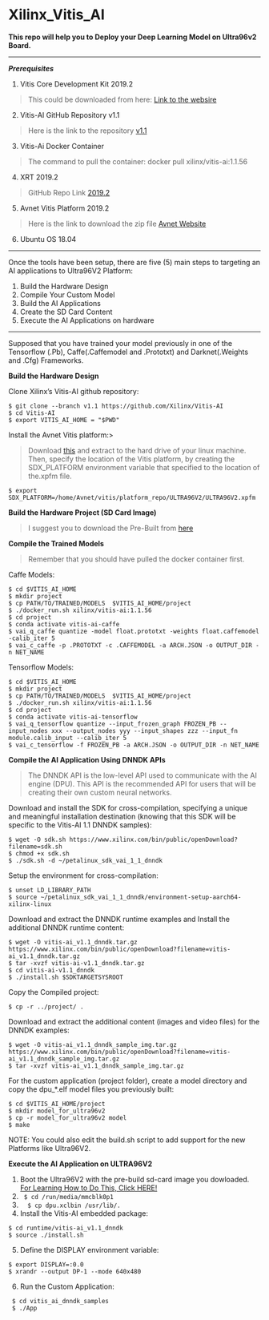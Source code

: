 # Xilinx_Vitis_AI

**This repo will help you to Deploy your Deep Learning Model on Ultra96v2 Board.**
*************

***Prerequisites***

1. Vitis Core Development Kit 2019.2
> This could be downloaded from here: [Link to the websire](https://downloadly.ir/software/engineering-specialized/xilinx-vivado-design-suite/)
2. Vitis-AI GitHub Repository v1.1
> Here is the link to the repository [v1.1](https://github.com/Xilinx/Vitis-AI/tree/v1.1)
3. Vitis-Ai Docker Container
> The command to pull the container: docker pull xilinx/vitis-ai:1.1.56
4. XRT 2019.2
> GitHub Repo Link [2019.2](https://github.com/Xilinx/XRT/tree/2019.2)
5. Avnet Vitis Platform 2019.2
> Here is the link to download the zip file [Avnet Website](http://avnet.me/ultra96v2-vitis-2019.2)
6. Ubuntu OS 18.04

*******

Once the tools have been setup, there are five (5) main steps to targeting an AI applications to Ultra96V2 Platform:

1. Build the Hardware Design
2. Compile Your Custom Model 
3. Build the AI Applications
4. Create the SD Card Content
5. Execute the AI Applications on hardware

*****************

Supposed that you have trained your model previously in one of the Tensorflow (.Pb), Caffe(.Caffemodel and .Prototxt) and Darknet(.Weights and .Cfg) Frameworks.

**Build the Hardware Design**

Clone Xilinx’s Vitis-AI github repository:

```
$ git clone --branch v1.1 https://github.com/Xilinx/Vitis-AI
$ cd Vitis-AI
$ export VITIS_AI_HOME = "$PWD"
```

Install the Avnet Vitis platform:> 

>  Download [this](http://avnet.me/ultra96v2-vitis-2019.2) and extract to the hard drive of your linux machine. Then, specify the location of the Vitis platform, by creating the SDX_PLATFORM environment variable that specified to the location of the.xpfm file.


```
$ export SDX_PLATFORM=/home/Avnet/vitis/platform_repo/ULTRA96V2/ULTRA96V2.xpfm
```

**Build the Hardware Project (SD Card Image)**

> I suggest you to download the Pre-Built from [here](http://avnet.me/ultra96v2-vitis-ai-1.1-image)

**Compile the Trained Models**

> Remember that you should have pulled the docker container first. 

Caffe Models:
```
$ cd $VITIS_AI_HOME
$ mkdir project
$ cp PATH/TO/TRAINED/MODELS  $VITIS_AI_HOME/project
$ ./docker_run.sh xilinx/vitis-ai:1.1.56
$ cd project
$ conda activate vitis-ai-caffe
$ vai_q_caffe quantize -model float.prototxt -weights float.caffemodel -calib_iter 5
$ vai_c_caffe -p .PROTOTXT -c .CAFFEMODEL -a ARCH.JSON -o OUTPUT_DIR -n NET_NAME 
```
Tensorflow Models:
```
$ cd $VITIS_AI_HOME
$ mkdir project
$ cp PATH/TO/TRAINED/MODELS  $VITIS_AI_HOME/project
$ ./docker_run.sh xilinx/vitis-ai:1.1.56
$ cd project
$ conda activate vitis-ai-tensorflow
$ vai_q_tensorflow quantize --input_frozen_graph FROZEN_PB --input_nodes xxx --output_nodes yyy --input_shapes zzz --input_fn module.calib_input --calib_iter 5
$ vai_c_tensorflow -f FROZEN_PB -a ARCH.JSON -o OUTPUT_DIR -n NET_NAME 

```
**Compile the AI Application Using DNNDK APIs**
> The DNNDK API is the low-level API used to communicate with the AI engine (DPU). This API is the recommended API for users that will be creating their own custom neural networks.

Download and install the SDK for cross-compilation, specifying a unique and meaningful installation destination (knowing that this SDK will be specific to the Vitis-AI 1.1 DNNDK samples):
```
$ wget -O sdk.sh https://www.xilinx.com/bin/public/openDownload?filename=sdk.sh
$ chmod +x sdk.sh
$ ./sdk.sh -d ~/petalinux_sdk_vai_1_1_dnndk 
```

Setup the environment for cross-compilation:
```
$ unset LD_LIBRARY_PATH
$ source ~/petalinux_sdk_vai_1_1_dnndk/environment-setup-aarch64-xilinx-linux
```

Download and extract the DNNDK runtime examples and Install the additional DNNDK runtime content:
```
$ wget -O vitis-ai_v1.1_dnndk.tar.gz  https://www.xilinx.com/bin/public/openDownload?filename=vitis-ai_v1.1_dnndk.tar.gz
$ tar -xvzf vitis-ai-v1.1_dnndk.tar.gz
$ cd vitis-ai-v1.1_dnndk
$ ./install.sh $SDKTARGETSYSROOT
```
Copy the Compiled project:
```
$ cp -r ../project/ .
```

Download and extract the additional content (images and video files) for the DNNDK examples:
```
$ wget -O vitis-ai_v1.1_dnndk_sample_img.tar.gz https://www.xilinx.com/bin/public/openDownload?filename=vitis-ai_v1.1_dnndk_sample_img.tar.gz
$ tar -xvzf vitis-ai_v1.1_dnndk_sample_img.tar.gz
```
For the custom application (project folder), create a model directory and copy the dpu_\*.elf model files you previously built:
```
$ cd $VITIS_AI_HOME/project
$ mkdir model_for_ultra96v2
$ cp -r model_for_ultra96v2 model
$ make
```

NOTE: You could also edit the build.sh script to add support for the new Platforms like Ultra96V2.

**Execute the AI Application on ULTRA96V2**

1.  Boot the Ultra96V2 with the pre-build sd-card image you dowloaded. [For Learning How to Do This, Click HERE!](https://github.com/aminmamandi/XILINX_VITIS_AI/blob/main/SD-Card-Flashing/SD-CARD-FLASHING.md)
2.  ```  $ cd /run/media/mmcblk0p1 ```
3.  ```  $ cp dpu.xclbin /usr/lib/.```
4.  Install the Vitis-AI embedded package:
 ``` 
$ cd runtime/vitis-ai_v1.1_dnndk 
$ source ./install.sh
```
          
5. Define the DISPLAY environment variable:
```
$ export DISPLAY=:0.0
$ xrandr --output DP-1 --mode 640x480
```
6. Run the Custom Application:
```
 $ cd vitis_ai_dnndk_samples
 $ ./App 
 ```
